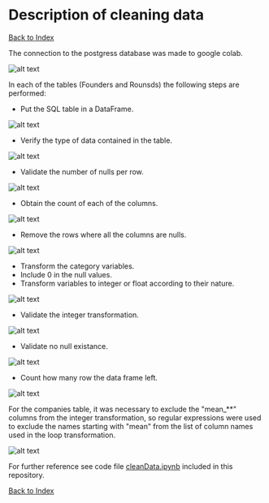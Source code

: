 # Description of cleaning data

[Back to Index](README.md#index)

The connection to the postgress database was made to google colab.

![alt text](Resources/images/cleaning/1.png)

In each of the tables (Founders and Rounsds) the following steps are performed:

- Put the SQL table in a DataFrame.

![alt text](Resources/images/cleaning/2.png)

- Verify the type of data contained in the table.

![alt text](Resources/images/cleaning/3.png)

- Validate the number of nulls per row.

![alt text](Resources/images/cleaning/4.png)

- Obtain the count of each of the columns.

![alt text](Resources/images/cleaning/5.png)

- Remove the rows where all the columns are nulls.

![alt text](Resources/images/cleaning/6.png)

- Transform the category variables.
- Include 0 in the null values.
- Transform variables to integer or float according to their nature.

![alt text](Resources/images/cleaning/7.png)

- Validate the integer transformation.

![alt text](Resources/images/cleaning/8.png)

- Validate no null existance.

![alt text](Resources/images/cleaning/9.png)

- Count how many row the data frame left.

![alt text](Resources/images/cleaning/10.png)

For the companies table, it was necessary to exclude the "mean_**" columns from the integer transformation, so regular expressions were used to exclude the names starting with "mean" from the list of column names used in the loop transformation.

![alt text](Resources/images/cleaning/11.png)

For further reference see code file [cleanData.ipynb](./Resources/code/cleanData.ipynb) included in this repository.

[Back to Index](README.md#index)
